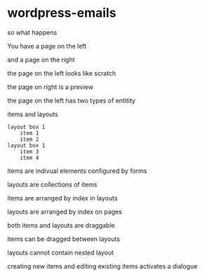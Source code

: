 # wordpress-emails

so what happens

You have a page on the left

and a page on the right

the page on the left looks like scratch

the page on right is a preview

the page on the left has two types of entitity

items and layouts
	
	layout box 1
		item 1
		item 2
	layout box 1
		item 3
		item 4

items are indivual elements configured by forms

layouts are collections of items

items are arranged by index in layouts

layouts are arranged by index on pages

both items and layouts are draggable

items can be dragged between layouts

layouts cannot contain nested layout

creating new items and editing existing items activates a dialogue
